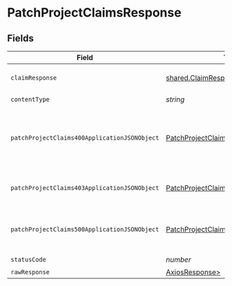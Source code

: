 # PatchProjectClaimsResponse


## Fields

| Field                                                                                                   | Type                                                                                                    | Required                                                                                                | Description                                                                                             |
| ------------------------------------------------------------------------------------------------------- | ------------------------------------------------------------------------------------------------------- | ------------------------------------------------------------------------------------------------------- | ------------------------------------------------------------------------------------------------------- |
| `claimResponse`                                                                                         | [shared.ClaimResponse](../../models/shared/claimresponse.md)                                            | :heavy_minus_sign:                                                                                      | Claims successfully patched.                                                                            |
| `contentType`                                                                                           | *string*                                                                                                | :heavy_check_mark:                                                                                      | N/A                                                                                                     |
| `patchProjectClaims400ApplicationJSONObject`                                                            | [PatchProjectClaims400ApplicationJSON](../../models/operations/patchprojectclaims400applicationjson.md) | :heavy_minus_sign:                                                                                      | The request is malformed (e.g, a given path parameter is invalid)<br/>                                  |
| `patchProjectClaims403ApplicationJSONObject`                                                            | [PatchProjectClaims403ApplicationJSON](../../models/operations/patchprojectclaims403applicationjson.md) | :heavy_minus_sign:                                                                                      | The user is forbidden from making this request<br/>                                                     |
| `patchProjectClaims500ApplicationJSONObject`                                                            | [PatchProjectClaims500ApplicationJSON](../../models/operations/patchprojectclaims500applicationjson.md) | :heavy_minus_sign:                                                                                      | Something unexpected happened on the server.                                                            |
| `statusCode`                                                                                            | *number*                                                                                                | :heavy_check_mark:                                                                                      | N/A                                                                                                     |
| `rawResponse`                                                                                           | [AxiosResponse>](https://axios-http.com/docs/res_schema)                                                | :heavy_minus_sign:                                                                                      | N/A                                                                                                     |